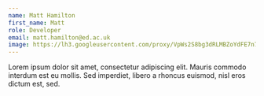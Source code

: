 ```yaml
---
name: Matt Hamilton
first_name: Matt
role: Developer
email: matt.hamilton@ed.ac.uk
image: https://lh3.googleusercontent.com/proxy/VpWs2S8bg3dRLMBZoYdFE7n7yKION9sHFP-jxz_dFz70oI09znSdESxKUNRmvreHCJiV-2Nv_yFhXkzFGqf-Rd_yRqzRNp3oH4s4JEBL5MkJ9YDGtj_rmwmk
---
```

Lorem ipsum dolor sit amet, consectetur adipiscing elit. Mauris commodo interdum est eu mollis. Sed imperdiet, libero a rhoncus euismod, nisl eros dictum est, sed.
